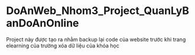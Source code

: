 # DoAnWeb_Nhom3_Project_QuanLyBanDoAnOnline
 Project này được tạo ra nhằm backup lại code của website trước khi trang elearning của trường xóa dữ liệu của khóa học
